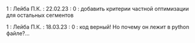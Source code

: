 1 : Лейба П.К. : 22.02.23 : 0 : добавить критерии частной оптимизации для остальных сегментов

1 : Лейба П.К. : 18.03.23 : 0 : код верный! Но почему он лежит в python файле?...
